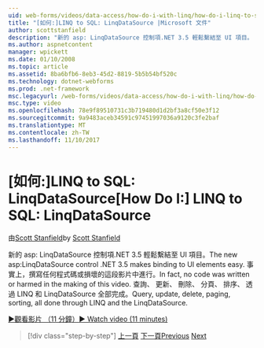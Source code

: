 ```yaml
---
uid: web-forms/videos/data-access/how-do-i-with-linq/how-do-i-linq-to-sql-linqdatasource
title: "[如何:]LINQ to SQL: LinqDataSource |Microsoft 文件"
author: scottstanfield
description: "新的 asp: LinqDataSource 控制項.NET 3.5 輕鬆繫結至 UI 項目。 事實上，撰寫任何程式碼或損壞的這段影片中進行。 查詢 upd..."
ms.author: aspnetcontent
manager: wpickett
ms.date: 01/10/2008
ms.topic: article
ms.assetid: 8ba6bfb6-8eb3-45d2-8819-5b5b54bf520c
ms.technology: dotnet-webforms
ms.prod: .net-framework
msc.legacyurl: /web-forms/videos/data-access/how-do-i-with-linq/how-do-i-linq-to-sql-linqdatasource
msc.type: video
ms.openlocfilehash: 78e9f89510731c3b719480d1d2bf3a8cf50e3f12
ms.sourcegitcommit: 9a9483aceb34591c97451997036a9120c3fe2baf
ms.translationtype: MT
ms.contentlocale: zh-TW
ms.lasthandoff: 11/10/2017
---
```

<a name="how-do-i-linq-to-sql-linqdatasource"></a><span data-ttu-id="117fd-105">[如何:]LINQ to SQL: LinqDataSource</span><span class="sxs-lookup"><span data-stu-id="117fd-105">[How Do I:] LINQ to SQL: LinqDataSource</span></span>
====================
<span data-ttu-id="117fd-106">由[Scott Stanfield](https://github.com/scottstanfield)</span><span class="sxs-lookup"><span data-stu-id="117fd-106">by [Scott Stanfield](https://github.com/scottstanfield)</span></span>

<span data-ttu-id="117fd-107">新的 asp: LinqDataSource 控制項.NET 3.5 輕鬆繫結至 UI 項目。</span><span class="sxs-lookup"><span data-stu-id="117fd-107">The new asp:LinqDataSource control .NET 3.5 makes binding to UI elements easy.</span></span> <span data-ttu-id="117fd-108">事實上，撰寫任何程式碼或損壞的這段影片中進行。</span><span class="sxs-lookup"><span data-stu-id="117fd-108">In fact, no code was written or harmed in the making of this video.</span></span> <span data-ttu-id="117fd-109">查詢、 更新、 刪除、 分頁、 排序、 透過 LINQ 和 LinqDataSource 全部完成。</span><span class="sxs-lookup"><span data-stu-id="117fd-109">Query, update, delete, paging, sorting, all done through LINQ and the LinqDataSource.</span></span>

[<span data-ttu-id="117fd-110">&#9654;觀看影片 （11 分鐘）</span><span class="sxs-lookup"><span data-stu-id="117fd-110">&#9654; Watch video (11 minutes)</span></span>](https://channel9.msdn.com/Blogs/ASP-NET-Site-Videos/how-do-i-linq-to-sql-linqdatasource)

>[!div class="step-by-step"]
<span data-ttu-id="117fd-111">[上一頁](how-do-i-linq-to-sql-updating-the-database.md)
[下一頁](how-do-i-linq-to-sql-custom-linqdatasource.md)</span><span class="sxs-lookup"><span data-stu-id="117fd-111">[Previous](how-do-i-linq-to-sql-updating-the-database.md)
[Next](how-do-i-linq-to-sql-custom-linqdatasource.md)</span></span>
